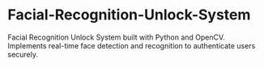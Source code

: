 # Facial-Recognition-Unlock-System
Facial Recognition Unlock System built with Python and OpenCV. Implements real-time face detection and recognition to authenticate users securely.
